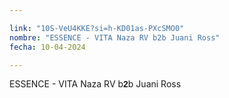```yaml
---

link: "10S-VeU4KKE?si=h-KD01as-PXcSMO0"
nombre: "ESSENCE - VITA Naza RV b2b Juani Ross"
fecha: 10-04-2024

---
```



ESSENCE - VITA Naza RV b<strong style="font-family: Arial, sans-serif;">2</strong>b Juani Ross